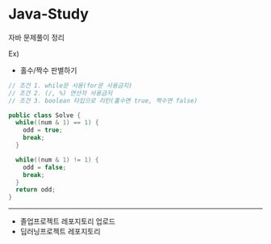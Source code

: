 # Java-Study
자바 문제풀이 정리

Ex)
- 홀수/짝수 판별하기
```java
// 조건 1. while문 사용(for문 사용금지)
// 조건 2. (/, %) 연산자 사용금지
// 조건 3. boolean 타입으로 리턴(홀수면 true, 짝수면 false)

public class Solve {
  while((num & 1) == 1) {
    odd = true;
    break;
  }

  while((num & 1) != 1) {
    odd = false;
    break;
  }
  return odd;
}
```

***
- 졸업프로젝트 레포지토리 업로드
- 딥러닝프로젝트 레포지토리 
